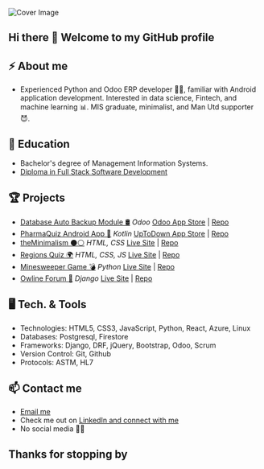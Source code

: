 ![Cover Image](https://media.licdn.com/dms/image/D4E16AQFds7cpAJygjg/profile-displaybackgroundimage-shrink_350_1400/0/1707939115455?e=1713398400&v=beta&t=B4IXlDwSagLWcq0dI6FK3gpCLz-TVCTqoLspwvWCwZQ)


## Hi there 👋 Welcome to my GitHub profile

## ⚡ About me

- Experienced Python and Odoo ERP developer 👴🏽, familiar with Android application development. Interested in data science, Fintech, and machine learning 📊. MIS graduate, minimalist, and Man Utd supporter 😈.


## 🔭 Education
- Bachelor's degree of Management Information Systems.
- [Diploma in Full Stack Software Development](https://codeinstitute.net/full-stack-software-development-diploma/)


## 🏆 Projects

- <u>Database Auto Backup Module 🛢</u> _Odoo_ [Odoo App Store](https://apps.odoo.com/apps/modules/14.0/database_autobackup/) | [Repo](https://github.com/khubabshams/Odoo-Database-Auto-Backup)
- <u>PharmaQuiz Android App 📱</u> _Kotlin_ [UpToDown App Store](https://pharmaquiz.en.uptodown.com/android) | [Repo](https://github.com/khubabshams/PharmaQuiz)
- <u>theMinimalism ⚫⚪</u> _HTML, CSS_ [Live Site](https://khubabshams.github.io/minimalism/) | [Repo](https://github.com/khubabshams/minimalism)
- <u>Regions Quiz 🌍</u> _HTML, CSS, JS_ [Live Site](https://khubabshams.github.io/regions-quiz/) | [Repo](https://github.com/khubabshams/regions-quiz)
- <u>Minesweeper Game 💣</u> _Python_ [Live Site](https://cli-minesweeper.herokuapp.com/) | [Repo](https://github.com/khubabshams/minesweeper)
- <u>Owline Forum 💬</u> _Django_ [Live Site](https://owline.herokuapp.com/) | [Repo](https://github.com/khubabshams/owline)


## 🖥️ Tech. & Tools
- Technologies: 		HTML5, CSS3, JavaScript, Python, React, Azure, Linux
- Databases:			  Postgresql, Firestore
- Frameworks:		    Django, DRF, jQuery, Bootstrap, Odoo, Scrum
- Version Control:  Git, Github
- Protocols:        ASTM, HL7


## 📫 Contact me

- <a href="mailto:kshamse4@gmail.com">Email me</a>
- Check me out on [LinkedIn and connect with me](https://www.linkedin.com/in/khubabshams/)
- No social media 📵😅


## Thanks for stopping by
